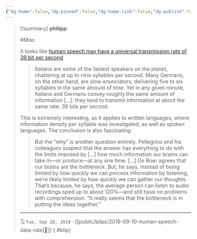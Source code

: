 ```yaml
---
{"dg-home":false,"dg-pinned":false,"dg-home-link":false,"dg-publish":true,"type":"blip","created-date":"2019-09-10T00:00:00","disabled rules":["yaml-title","yaml-title-alias","file-name-heading"],"title":"philipp @ 2019-09-10","dg-permalink":"2019/09/10/human-speech-data-rate/","updated-date":"2025-04-30T22:27:35","dg-path":"blips/2019-09-10-human-speech-data-rate.md","permalink":"/2019/09/10/human-speech-data-rate/","dgPassFrontmatter":true,"created":"2019-09-10T00:00:00","updated":"2025-04-30T22:27:35"}
---
```


> [!summary] **philipp**:
>
> #Misc
>
> It looks like [human speech may have a universal transmission rate of 39 bit per second](https://www.sciencemag.org/news/2019/09/human-speech-may-have-universal-transmission-rate-39-bits-second).
>
> > Italians are some of the fastest speakers on the planet, chattering at up to nine syllables per second. Many Germans, on the other hand, are slow enunciators, delivering five to six syllables in the same amount of time. Yet in any given minute, Italians and Germans convey roughly the same amount of information [...]: they tend to transmit information at about the same rate: 39 bits per second.
>
> This is extremely interesting, as it applies to written languages, where information density per syllable was investigated, as well as spoken languages. The conclusion is also fascinating:
>
> > But the “why” is another question entirely. Pellegrino and his colleagues suspect that the answer has everything to do with the limits imposed by [...] how much information our brains can take in—or produce—at any one time. [...]
> > De Boer agrees that our brains are the bottleneck. But, he says, instead of being limited by how quickly we can process information by listening, we’re likely limited by how quickly we can gather our thoughts. That’s because, he says, the average person can listen to audio recordings sped up to about 120%—and still have no problems with comprehension. “It really seems that the bottleneck is in putting the ideas together.”
> - - -
>
> 🗓️ `Tue, Sep 10, 2019` · [[public/blips/2019-09-10-human-speech-data-rate\|🔗]]
{ #blip}

